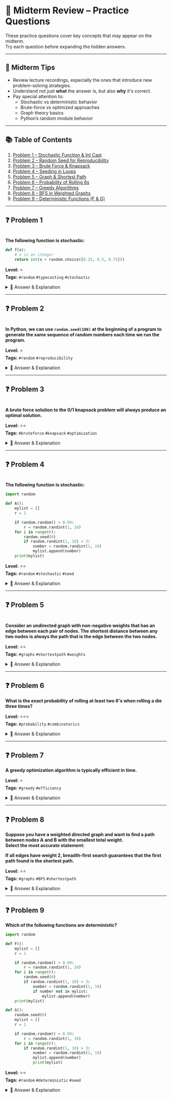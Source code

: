 
# 🧠 Midterm Review – Practice Questions

These practice questions cover key concepts that may appear on the midterm.  
Try each question before expanding the hidden answers.

---

## 📌 Midterm Tips

- Review lecture recordings, especially the ones that introduce new problem-solving strategies.
- Understand not just **what** the answer is, but also **why** it's correct.
- Pay special attention to:
  - Stochastic vs deterministic behavior
  - Brute-force vs optimized approaches
  - Graph theory basics
  - Python’s random module behavior

---


## 📚 Table of Contents

1. [Problem 1 – Stochastic Function & Int Cast](#problem-1)  
2. [Problem 2 – Random Seed for Reproducibility](#problem-2)  
3. [Problem 3 – Brute Force & Knapsack](#problem-3)  
4. [Problem 4 – Seeding in Loops](#problem-4)  
5. [Problem 5 – Graph & Shortest Path](#problem-5)  
6. [Problem 6 – Probability of Rolling 6s](#problem-6)  
7. [Problem 7 – Greedy Algorithms](#problem-7)  
8. [Problem 8 – BFS in Weighted Graphs](#problem-8)  
9. [Problem 9 – Deterministic Functions (F & G)](#problem-9)

---

## ❓ Problem 1  
<a name="problem-1-1"></a>  
**The following function is stochastic:**  
```python
def f(x):
    # x is an integer
    return int(x + random.choice([0.25, 0.5, 0.75]))
```

**Level:** ⭐  
**Tags:** `#random` `#typecasting` `#stochastic`

<details>
<summary>🔎 Answer & Explanation</summary>

**❌ Answer: False**  
**Explanation:**  
Although `random.choice()` is random, each option rounds down to 0 when cast to `int`, so the output is always just `x`. This makes it **deterministic**, not stochastic.

</details>

---

## ❓ Problem 2  
<a name="problem-1-2"></a>  
**In Python, we can use `random.seed(100)` at the beginning of a program to generate the same sequence of random numbers each time we run the program.**

**Level:** ⭐  
**Tags:** `#random` `#reproducibility`

<details>
<summary>🔎 Answer & Explanation</summary>

**✅ Answer: True**  
**Explanation:**  
Seeding the random number generator ensures the same sequence of values across runs — this is crucial for testing and debugging stochastic processes.

</details>

---

## ❓ Problem 3  
<a name="problem-1-3"></a>  
**A brute force solution to the 0/1 knapsack problem will always produce an optimal solution.**

**Level:** ⭐⭐  
**Tags:** `#bruteforce` `#knapsack` `#optimization`

<details>
<summary>🔎 Answer & Explanation</summary>

**✅ Answer: True**  
**Explanation:**  
Brute-force tries all possible combinations of items, so it’s guaranteed to find the best one — though it’s computationally inefficient.

</details>

---

## ❓ Problem 4  
<a name="problem-1-4"></a>  
**The following function is stochastic:**  
```python
import random

def A():
    mylist = []
    r = 1

    if random.random() > 0.99:
        r = random.randint(1, 10)
    for i in range(r):
        random.seed(0)
        if random.randint(1, 10) > 3:
            number = random.randint(1, 10)
            mylist.append(number)
    print(mylist)
```

**Level:** ⭐⭐  
**Tags:** `#random` `#stochastic` `#seed`

<details>
<summary>🔎 Answer & Explanation</summary>

**❌ Answer: False**  
**Explanation:** Despite using random.random() initially, the seed is reset inside the loop, making the outcome consistent every time. The condition for r rarely changes, and even if it does, it produces deterministic output due to the fixed seed.
</details>


---

## ❓ Problem 5  
<a name="problem-1-5"></a>  
**Consider an undirected graph with non-negative weights that has an edge between each pair of nodes. The shortest distance between any two nodes is always the path that is the edge between the two nodes.**

**Level:** ⭐⭐  
**Tags:** `#graphs` `#shortestpath` `#weights`

<details>
<summary>🔎 Answer & Explanation</summary>

**❌ Answer: False**  
**Explanation:**  
Even in a fully connected graph, an indirect path may be shorter if its total weight is smaller. Direct edges are not always the shortest.

</details>

---

## ❓ Problem 6  
**What is the exact probability of rolling at least two 6's when rolling a die three times?**

**Level:** ⭐⭐⭐  
**Tags:** `#probability` `#combinatorics`

<details>
<summary>🔎 Answer & Explanation</summary>

**✅ Answer: 2/27**  
**Explanation:**  
## 📝 Summary of Steps – Probability of Rolling at Least Two 6s (3 rolls)

1. **Total Outcomes:**
   - When rolling a die 3 times, there are:
6 × 6 × 6 = 216 total possible outcomes.


---

2. **Break into Cases:**

- **Case A:** Exactly **two 6s**.  
- **Case B:** Exactly **three 6s**.

---

3. **Case A: Exactly two 6s**

- **Step 1:** Choose **2 positions** for the 6s:
C(3, 2) = 3 ways

- **Step 2:** The **remaining position** must **not be a 6**:
  - Possible values = **1, 2, 3, 4, 5** → **5 options**.

- **Total outcomes for Case A:**
3 × 5 = 15 favorable outcomes

---

4. **Case B: Exactly three 6s**

- Only **one outcome**:
(6, 6, 6)


---

5. **Total favorable outcomes:**
15 (Case A) + 1 (Case B) = 16


---

6. **Calculate the probability:**
Probability = favorable / total = 16 / 216 = 2 / 27

</details>

---

## ❓ Problem 7  
**A greedy optimization algorithm is typically efficient in time.**

**Level:** ⭐  
**Tags:** `#greedy` `#efficiency`

<details>
<summary>🔎 Answer & Explanation</summary>

**✅ Answer:True**  
**Explanation:**  
Greedy algorithms are designed to make local optimal choices at each step, usually resulting in low computational cost. However, they don't always produce globally optimal solutions.

</details>

---

## ❓ Problem 8  
**Suppose you have a weighted directed graph and want to find a path between nodes A and B with the smallest total weight.**  
**Select the most accurate statement:**

**If all edges have weight 2, breadth-first search guarantees that the first path found is the shortest path.**

**Level:** ⭐⭐  
**Tags:** `#graphs` `#BFS` `#shortestpath`

<details>
<summary>🔎 Answer & Explanation</summary>

**✅ Answer: True**  
**Explanation:**  
If all edge weights are equal, finding the path with the fewest edges is equivalent to finding the path with the least total weight. BFS guarantees the shortest path in unweighted (or uniformly weighted) graphs.

</details>

---

## ❓ Problem 9  
**Which of the following functions are deterministic?**
```python
import random

def F():
    mylist = []
    r = 1

    if random.random() > 0.99:
        r = random.randint(1, 10)
    for i in range(r):
        random.seed(0)
        if random.randint(1, 10) > 3:
            number = random.randint(1, 10)
            if number not in mylist:
                mylist.append(number)
    print(mylist)

def G():  
    random.seed(0)
    mylist = []
    r = 1

    if random.random() > 0.99:
        r = random.randint(1, 10)
    for i in range(r):
        if random.randint(1, 10) > 3:
            number = random.randint(1, 10)
            mylist.append(number)
            print(mylist)
```

**Level:** ⭐⭐  
**Tags:** `#random` `#deterministic` `#seed`

<details>
<summary>🔎 Answer & Explanation</summary>

**✅ Answer: Both F and G**  
**Explanation:**  
- `F()` resets the seed inside the loop — every time producing the same random values.
- `G()` sets the seed once, and all randomness is reproducible from that seed.
So both functions produce the **same output every run**, making them **deterministic**.

</details>
